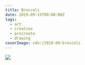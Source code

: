 ```yaml
---
title: Broccoli
date: 2019-09-15T00:00:00Z
tags:
  - art
  - creative
  - procreate
  - drawing
coverImage: cdn:/2019-09-broccoli
---
```


![](cdn:/2019-09-broccoli?class=fw)

